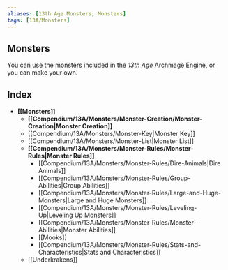 ```yaml
---
aliases: [13th Age Monsters, Monsters]
tags: [13A/Monsters]
---
```


## Monsters

You can use the monsters included in the *13th* *Age* Archmage Engine, or you can make your own.

## Index

- **[[Monsters]]**
	- **[[Compendium/13A/Monsters/Monster-Creation/Monster-Creation|Monster Creation]]**
	- [[Compendium/13A/Monsters/Monster-Key|Monster Key]]
	- [[Compendium/13A/Monsters/Monster-List|Monster List]]
	- **[[Compendium/13A/Monsters/Monster-Rules/Monster-Rules|Monster Rules]]**
		- [[Compendium/13A/Monsters/Monster-Rules/Dire-Animals|Dire Animals]]
		- [[Compendium/13A/Monsters/Monster-Rules/Group-Abilities|Group Abilities]]
		- [[Compendium/13A/Monsters/Monster-Rules/Large-and-Huge-Monsters|Large and Huge Monsters]]
		- [[Compendium/13A/Monsters/Monster-Rules/Leveling-Up|Leveling Up Monsters]]
		- [[Compendium/13A/Monsters/Monster-Rules/Monster-Abilities|Monster Abilities]]
		- [[Mooks]]
		- [[Compendium/13A/Monsters/Monster-Rules/Stats-and-Characteristics|Stats and Characteristics]]
	- [[Underkrakens]]
